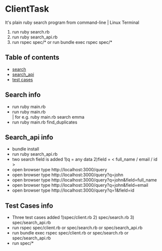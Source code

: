 # ClientTask
 It's plain ruby search program from command-line | Linux Terminal
 1) run ruby search.rb
 2) run ruby search_api.rb
 3) run rspec spec/* or run bundle exec rspec spec/*

## Table of contents
* [search](#search-info)
* [search_api](#search_api-info)
* [test cases](#test_cases-info)

## Search info
* run ruby main.rb
* run ruby main.rb <search> <search data> | for e.g. ruby main.rb search emma
* run ruby main.rb find_duplicates

## Search_api info
* bundle install
* run ruby search_api.rb
* two search field is added 1)q = any data 2)field = < full_name / email / id >
* open browser type http://localhost:3000/query
* open browser type http://localhost:3000/query?q=john
* open browser type http://localhost:3000/query?q=john&field=full_name
* open browser type http://localhost:3000/query?q=john&field=email
* open browser type http://localhost:3000/query?q=1&field=id

## Test Cases info
* Three test cases added 1)spec/client.rb 2) spec/search.rb 3) spec/search_api.rb
* run rspec spec/client.rb or spec/search.rb or spec/search_api.rb
* run bundle exec rspec spec/client.rb or spec/search.rb or spec/search_api.rb
* run spec/*